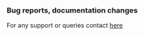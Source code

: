 ### Bug reports, documentation changes
For any support or queries contact [here](mailto:operator.playground@gmail.com)



